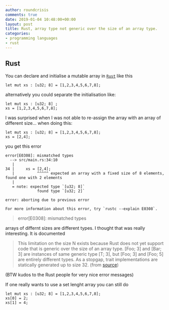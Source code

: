 ```yaml
---
author: roundcrisis
comments: true
date: 2019-01-04 10:48:00+00:00
layout: post
title: Rust, array type not generic over the size of an array type.
categories:
- programming languages
- rust
---
```


## Rust

You can declare and initialise a mutable array in [`Rust`](https://www.rust-lang.org/) like this

```
let mut xs : [u32; 8] = [1,2,3,4,5,6,7,8];
```

alternatively you could separate the  initialisation like:

```
let mut xs : [u32; 8] ;
xs = [1,2,3,4,5,6,7,8];
```

I was surprised when I was not able to re-assign the array with an array of different size... when doing this:

```
let mut xs : [u32; 8] = [1,2,3,4,5,6,7,8];
xs = [2,4];

```
you get this error
```
error[E0308]: mismatched types                                               
  --> src/main.rs:34:10                                                      
   |                                                                         
34 |     xs = [2,4];                                                         
   |          ^^^^^ expected an array with a fixed size of 8 elements, found one with 2 elements
   |                                                                         
   = note: expected type `[u32; 8]`                                          
              found type `[u32; 2]`                                          
                                                                             
error: aborting due to previous error                                        
                                                                             
For more information about this error, try `rustc --explain E0308`. 
```

> error[E0308]: mismatched types

arrays of differnt sizes are different types. I thought that was really interesting. It is documented

>This limitation on the size N exists because Rust does not yet support code that is generic over the size of an array type. [Foo; 3] and [Bar; 3] are instances of same generic type [T; 3], but [Foo; 3] and [Foo; 5] are entirely different types. As a stopgap, trait implementations are statically generated up to size 32. (from [source](https://doc.rust-lang.org/std/primitive.array.html))



(BTW kudos to the Rust people for very nice error messages)

If one really wants to use a set lenght array you can still do

```
let mut xs : [u32; 8] = [1,2,3,4,5,6,7,8];
xs[0] = 2;
xs[1] = 4;
```

